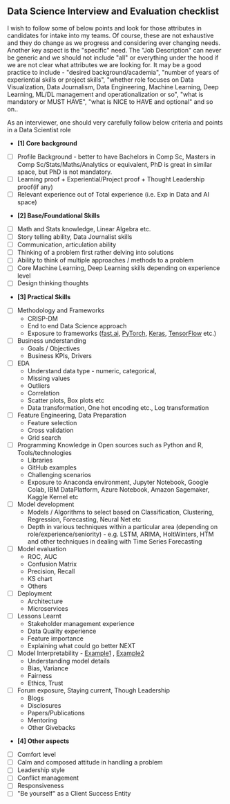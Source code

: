 ## Data Science Interview and Evaluation checklist
I wish to follow some of below points and look for those attributes in candidates for intake into my teams. Of course, these are not exhaustive and they do change as we progress and considering ever changing needs. Another key aspect is the "specific" need. The "Job Description" can never be generic and we should not include "all" or everything under the hood if we are not clear what attributes we are looking for. It may be a good practice to include - "desired background/academia", "number of years of experiential skills or project skills", "whether role focuses on Data Visualization, Data Journalism, Data Engineering, Machine Learning, Deep Learning, ML/DL management and operationalization or so", "what is mandatory or MUST HAVE", "what is NICE to HAVE and optional" and so on..

As an interviewer, one should very carefully follow below criteria and points in a Data Scientist role

- **[1] Core background**
- [ ] Profile Background - better to have Bachelors in Comp Sc, Masters in Comp Sc/Stats/Maths/Analytics or equivalent, PhD is great in similar space, but PhD is not mandatory.
- [ ] Learning proof + Experiential/Project proof + Thought Leadership proof(if any)
- [ ] Relevant experience out of Total experience (i.e. Exp in Data and AI space)

- **[2] Base/Foundational Skills**
- [ ] Math and Stats knowledge, Linear Algebra etc.
- [ ] Story telling ability, Data Journalist skills
- [ ] Communication, articulation ability
- [ ] Thinking of a problem first rather delving into solutions
- [ ] Ability to think of multiple approaches / methods to a problem
- [ ] Core Machine Learning, Deep Learning skills depending on experience level
- [ ] Design thinking thoughts

- **[3] Practical Skills**
- [ ] Methodology and Frameworks
  - CRISP-DM
  - End to end Data Science approach
  - Exposure to frameworks ([fast.ai](https://course.fast.ai/index.html), [PyTorch](https://pytorch.org/), [Keras](https://keras.io/), [TensorFlow](https://www.tensorflow.org/) etc.)
- [ ] Business understanding
  - Goals / Objectives
  - Business KPIs, Drivers
- [ ] EDA
  - Understand data type - numeric, categorical, 
  - Missing values
  - Outliers
  - Correlation
  - Scatter plots, Box plots etc
  - Data transformation, One hot encoding etc., Log transformation
- [ ] Feature Engineering, Data Preparation
  - Feature selection
  - Cross validation
  - Grid search
- [ ] Programming Knowledge in Open sources such as Python and R, Tools/technologies
  - Libraries
  - GitHub examples
  - Challenging scenarios
  - Exposure to Anaconda environment, Jupyter Notebook, Google Colab, IBM DataPlatform, Azure Notebook, Amazon Sagemaker, Kaggle Kernel etc
- [ ] Model development
  - Models / Algorithms to select based on Classification, Clustering, Regression, Forecasting, Neural Net etc
  - Depth in various techniques within a particular area (depending on role/experience/seniority) - e.g. LSTM, ARIMA, HoltWinters, HTM and other techniques in dealing with Time Series Forecasting
- [ ] Model evaluation
  - ROC, AUC
  - Confusion Matrix
  - Precision, Recall
  - KS chart
  - Others
- [ ] Deployment
  - Architecture
  - Microservices
- [ ] Lessons Learnt
  - Stakeholder management experience
  - Data Quality experience
  - Feature importance
  - Explaining what could go better NEXT
- [ ] Model Interpretability - [Example1](https://www.analyticsvidhya.com/blog/2019/08/decoding-black-box-step-by-step-guide-interpretable-machine-learning-models-python/) , [Example2](https://colab.research.google.com/drive/1xM6UZ9OdpGDnHBljZ0RglHV_kBrZ4e-9#scrollTo=23mVOHYzQ1PR)
  - Understanding model details 
  - Bias, Variance
  - Fairness
  - Ethics, Trust
- [ ] Forum exposure, Staying current, Though Leadership
  - Blogs
  - Disclosures
  - Papers/Publications
  - Mentoring
  - Other Givebacks

- **[4] Other aspects**
- [ ] Comfort level
- [ ] Calm and composed attitude in handling a problem
- [ ] Leadership style
- [ ] Conflict management
- [ ] Responsiveness
- [ ] "Be yourself" as a Client Success Entity
